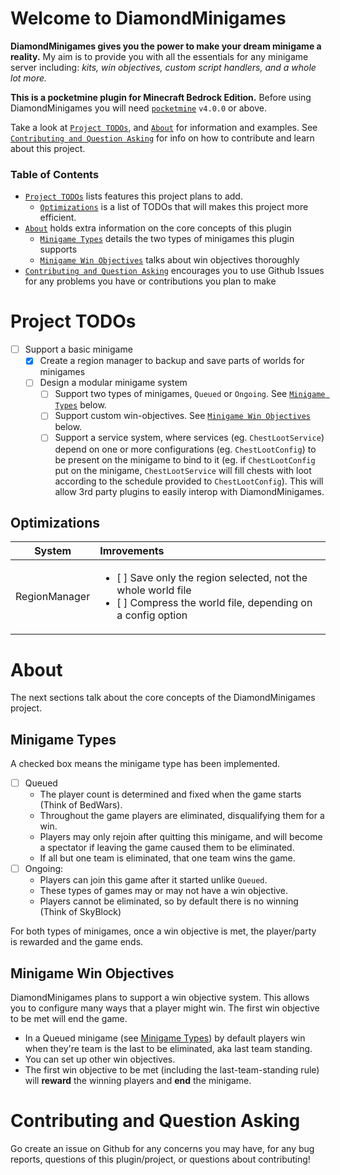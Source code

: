# Welcome to DiamondMinigames

**DiamondMinigames gives you the power to make your dream minigame a reality.**
My aim is to provide you with all the essentials for any minigame server including: _kits, win objectives, custom script handlers, and a whole lot more._

**This is a pocketmine plugin for Minecraft Bedrock Edition.** Before using DiamondMinigames you will need [`pocketmine`](https://github.com/pmmp/PocketMine-MP) `v4.0.0` or above.

Take a look at [`Project TODOs`](#project-todos), and [`About`](#about) for information and examples. See [`Contributing and Question Asking`](#contributing-and-question-asking) for info on how to contribute and learn about this project.

### Table of Contents
- [`Project TODOs`](#project-todos) lists features this project plans to add.
  - [`Optimizations`](#optimizations) is a list of TODOs that will makes this project more efficient.
- [`About`](#about) holds extra information on the core concepts of this plugin
  - [`Minigame Types`](#minigame-types) details the two types of minigames this plugin supports
  - [`Minigame Win Objectives`](#minigame-win-objectives) talks about win objectives thoroughly
- [`Contributing and Question Asking`](#contributing-adn-question-asking) encourages you to use Github Issues for any problems you have or contributions you plan to make

# Project TODOs

- [ ] Support a basic minigame
  - [x] Create a region manager to backup and save parts of worlds for minigames
  - [ ] Design a modular minigame system
    - [ ] Support two types of minigames, `Queued` or `Ongoing`. See [`Minigame Types`](#minigame-types) below.
    - [ ] Support custom win-objectives. See [`Minigame Win Objectives`](#minigame-win-objectives) below.
    - [ ] Support a service system, where services (eg. `ChestLootService`) depend on one or more configurations (eg. `ChestLootConfig`) to be present on the minigame to bind to it (eg. if `ChestLootConfig` put on the minigame, `ChestLootService` will fill chests with loot according to the schedule provided to `ChestLootConfig`). This will allow 3rd party plugins to easily interop with DiamondMinigames.

## Optimizations

|    System     | Imrovements                                                                                                                                     |
| :-----------: | :---------------------------------------------------------------------------------------------------------------------------------------------- |
| RegionManager | <ul><li>[ ] Save only the region selected, not the whole world file</li><li>[ ] Compress the world file, depending on a config option</li></ul> |

# About

The next sections talk about the core concepts of the DiamondMinigames project.

## Minigame Types

A checked box means the minigame type has been implemented.

- [ ] Queued
  - The player count is determined and fixed when the game starts (Think of BedWars).
  - Throughout the game players are eliminated, disqualifying them for a win.
  - Players may only rejoin after quitting this minigame, and will become a spectator if leaving the game caused them to be eliminated.
  - If all but one team is eliminated, that one team wins the game.
- [ ] Ongoing:
  - Players can join this game after it started unlike `Queued`.
  - These types of games may or may not have a win objective.
  - Players cannot be eliminated, so by default there is no winning (Think of SkyBlock)

For both types of minigames, once a win objective is met, the player/party is rewarded and the game ends.

## Minigame Win Objectives

DiamondMinigames plans to support a win objective system. This allows you to configure many ways that a player might win. The first win objective to be met will end the game.

- In a Queued minigame (see [Minigame Types](#minigame-types)) by default players win when they're team is the last to be eliminated, aka last team standing.
- You can set up other win objectives.
- The first win objective to be met (including the last-team-standing rule) will **reward** the winning players and **end** the minigame.

# Contributing and Question Asking

Go create an issue on Github for any concerns you may have, for any bug reports, questions of this plugin/project, or questions about contributing!
